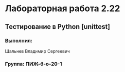 # Лабораторная работа 2.22
## Тестирование в Python [unittest]
### Выполнил:
Шальнев Владимир Сергеевич
### Группа: ПИЖ-б-о-20-1
